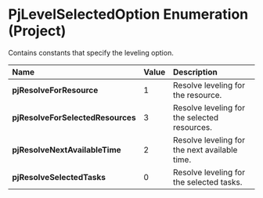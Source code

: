 
# PjLevelSelectedOption Enumeration (Project)

Contains constants that specify the leveling option.



|**Name**|**Value**|**Description**|
|:-----|:-----|:-----|
| **pjResolveForResource**|1|Resolve leveling for the resource.|
| **pjResolveForSelectedResources**|3|Resolve leveling for the selected resources.|
| **pjResolveNextAvailableTime**|2|Resolve leveling for the next available time.|
| **pjResolveSelectedTasks**|0|Resolve leveling for the selected tasks.|
